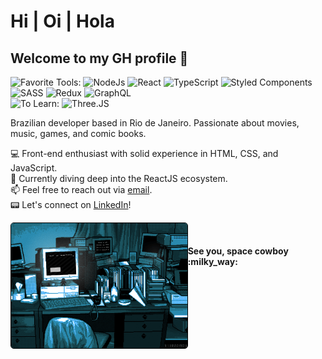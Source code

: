 <h1> Hi | Oi | Hola </h1>
 
<h2> Welcome to my GH profile 👋 </h2>

![Favorite Tools:](https://img.shields.io/badge/favorite%20tools:%20-%23000.svg?&style=for-the-badge) 
![NodeJs](https://img.shields.io/badge/node%20-39933.svg?&style=for-the-badge&logo=node.js&logoColor=black) 
![React](https://img.shields.io/badge/react%20-%2361DAFB.svg?&style=for-the-badge&logo=react&logoColor=black)
![TypeScript](https://img.shields.io/badge/typescript%20-%23007acc.svg?&style=for-the-badge&logo=typescript&logoColor=white) 
![Styled Components](https://img.shields.io/badge/styled%20components%20-%23DB7093.svg?&style=for-the-badge&logo=styled-components&logoColor=white)
![SASS](https://img.shields.io/badge/SASS%20-%23DB7093.svg?&style=for-the-badge&logo=sass&logoColor=white)
![Redux](https://img.shields.io/badge/redux%20-%23764ABC.svg?&style=for-the-badge&logo=redux&logoColor=white)
![GraphQL](https://img.shields.io/badge/GraphQl-E10098?style=for-the-badge&logo=graphql&logoColor=white)<br>
![To Learn:](https://img.shields.io/badge/to%20learn:%20-%23000.svg?&style=for-the-badge)
![Three.JS](https://img.shields.io/badge/three.js%20-%23FFFFFF.svg?&style=for-the-badge&logo=three.js&logoColor=black)

Brazilian developer based in Rio de Janeiro. Passionate about movies, music, games, and comic books.

:computer: Front-end enthusiast with solid experience in HTML, CSS, and JavaScript.<br>
:rocket: Currently diving deep into the ReactJS ecosystem.<br>
:mailbox: Feel free to reach out via <a href="mailto:igorcantelmo@gmail.com">email</a>.<br>
:pager: Let's connect on <a href="https://www.linkedin.com/in/igor-cantelmo/">LinkedIn</a>!<br>

<img align="left" height="200" style="border:1px solid black; border-radius:5px" src="./coderoom.gif"/><br>

<h4> See you, space cowboy :milky_way: </h4>


